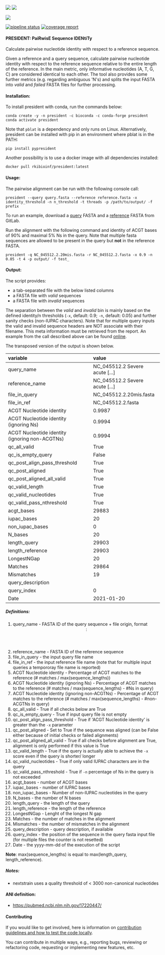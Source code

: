 ![](https://img.shields.io/badge/licence-MIT-lightgrey.svg)
![](https://img.shields.io/badge/python-3.8-orange)

[![](https://img.shields.io/badge/ANI-definition-violet.svg)](https://pubmed.ncbi.nlm.nih.gov/17220447/)

[![pipeline status](https://gitlab.com/RKIBioinformaticsPipelines/president/badges/master/pipeline.svg)](https://gitlab.com/RKIBioinformaticsPipelines/president/-/commits/master)
[![coverage report](https://gitlab.com/RKIBioinformaticsPipelines/president/badges/master/coverage.svg)](https://gitlab.com/RKIBioinformaticsPipelines/president/-/commits/master)

#### PRESIDENT: PaiRwisE Sequence IDENtiTy
Calculate pairwise nucleotide identity with respect to a reference sequence.

Given a reference and a query sequence, calculate pairwise nucleotide identity with respect to the reference sequence relative to the entire length of the reference. In the main metric, only informative nucleotides (A, T, G, C) are considered identical to each other. The tool also provides some further metrics (e.g. regarding ambiguous 'N's) and splits the input FASTA into _valid_ and _failed_ FASTA files for further processing.

#### Installation:
To install president with conda, run the commands below:

```
conda create -y -n president -c bioconda -c conda-forge president
conda activate president
```

Note that `pblat` is a dependency and only runs on Linux. Alternatively, president can be installed with pip in an environment where pblat is in the PATH:

[comment]: # (on pip it is pypresident because there is another package called president)
[comment]: # (if changed to president the wrong package will be installed)
```
pip install pypresident
```

Another possibility is to use a docker image with all dependencies installed:

```
docker pull rkibioinf/president:latest
```

#### Usage:
The pairwise alignment can be run with the following console call:

```
president --query query.fasta --reference reference.fasta -x identity_threshold -n n_threshold -t threads -p /path/to/output/ -f prefix
```

To run an example, download a [query](https://gitlab.com/RKIBioinformaticsPipelines/president/-/raw/master/examples/NC_045512.2.20mis.fasta) FASTA and
a [reference](https://gitlab.com/RKIBioinformaticsPipelines/president/-/raw/master/examples/NC_045512.2.fasta) FASTA from GitLab.

Run the alignment with the following command and identity of ACGT bases of 90% and maximal 5% Ns in the query. Note that multiple fasta sequences are allowed to be present in the query but **not** in the reference FASTA.

```
president -q NC_045512.2.20mis.fasta -r NC_045512.2.fasta -x 0.9 -n 0.05 -t 4 -p output/ -f test_
```


#### Output:
The script provides:

* a tab-separated file with the below listed columns
* a FASTA file with _valid_ sequences
* a FASTA file with _invalid_ sequences

The separation between the _valid_ and _invalid_ bin is mainly based on the defined identity/n thresholds (`-x`, default: 0.9; `-n`, default: 0.05) and further sanity checks (non-IUPAC characters).
Note that for multiple query inputs the valid and invalid sequence headers are NOT associate with their filename. This meta information must be retrieved from the report.
An example from the call described above can be found [online](https://gitlab.com/RKIBioinformaticsPipelines/president/-/raw/master/examples/report.csv).

The transposed version of the output is shown below.

| variable                                          | value                                                                                           |
|:--------------------------------------------------|:------------------------------------------------------------------------------------------------|
| query_name                                        | NC_045512.2 Severe acute [...]                                                                  |
| reference_name                                    | NC_045512.2 Severe acute [...]                                                                  |
| file_in_query	                                    | NC_045512.2.20mis.fasta                                                                         |
| file_in_ref                                       | NC_045512.2.fasta                                                                               |
| ACGT Nucleotide identity                          | 0.9987                                                                                          |
| ACGT Nucleotide identity (ignoring Ns)            | 0.9994                                                                                          |
| ACGT Nucleotide identity (ignoring non-ACGTNs)    | 0.9994                                                                                          |
| qc_all_valid                                      | True                                                                                            |
| qc_is_empty_query                                 | False                                                                                           |
| qc_post_align_pass_threshold                      | True                                                                                            |
| qc_post_aligned                                   | True                                                                                            |
| qc_post_aligned_all_valid                         | True                                                                                            |
| qc_valid_length                                   | True                                                                                            |
| qc_valid_nucleotides                              | True                                                                                            |
| qc_valid_pass_nthreshold                          | True                                                                                            |
| acgt_bases                                        | 29883                                                                                           |
| iupac_bases                                       | 20                                                                                              |
| non_iupac_bases                                   | 0                                                                                               |
| N_bases                                           | 20                                                                                              |
| length_query                                      | 29903                                                                                           |
| length_reference                                  | 29903                                                                                           |
| LongestNGap                                       | 20                                                                                              |
| Matches                                           | 29864                                                                                           |
| Mismatches                                        | 19                                                                                              |
| query_description                                 |                                                                                                 |
| query_index                                       | 0                                                                                               |
| Date                                              | 2021-01-20                                                                                      |


##### Definitions:

1) query_name - FASTA ID of the query sequence + file origin, format <header>:<filename>
2) reference_name - FASTA ID of the reference sequence
3) file_in_query - the input query file name
4) file_in_ref - the input reference file name (note that for multiple input queries a tempororay file name is reported)
5) ACGT Nucleotide identity - Percentage of ACGT matches to the reference (# matches / max(sequence_lengths))
6) ACGT Nucleotide identity (ignoring Ns) - Percentage of ACGT matches to the reference (# matches / max(sequence_lengths) - #Ns in query)
7) ACGT Nucleotide identity (ignoring non-ACGTNs) - Percentage of ACGT matches to the reference (# matches / max(sequence_lengths) - #non-ACGTNs in query)
8) qc_all_valid - True if all checks below are True
9) qc_is_empty_query - True if input query file is not empty
10) qc_post_align_pass_threshold - True if 'ACGT Nucleotide identity' is greater than the `-x` parameter
11) qc_post_aligned - Set to True if the sequence was aligned (can be False either because of initial checks or failed alignments)
12) qc_post_aligned_all_valid - True if all checks before alignment are True, alignment is only performed if this value is True
13) qc_valid_length - True if the query is actually able to achieve the `-x` score even if the query is shorter/ longer
14) qc_valid_nucleotides - True if only valid IUPAC characters are in the query
15) qc_valid_pass_nthreshold - True if `-n` percentage of Ns in the query is not exceeded
16) acgt_bases - number of ACGT bases
17) iupac_bases - number of IUPAC bases
18) non_iupac_bases - Number of non-IUPAC nucleotides in the query
19) N_bases - the number of N bases
20) length_query - the length of the query
21) length_reference - the length of the reference
22) LongestNGap - Lenght of the longest N gap
23) Matches - the number of matches in the alignment
24) Mismatches - the number of mismatches in the alignment
25) query_description - query description, if available
26) query_index - the position of the sequence in the query fasta input file (for multiple files the counter is not resetted)
27) Date - the yyyy-mm-dd of the execution of the script

__Note__: max(sequence_lengths) is equal to max(length_query, length_reference).


##### Notes:
- nextstrain uses a quality threshold of < 3000 non-canonical nucleotides


#### ANI definition:
- https://pubmed.ncbi.nlm.nih.gov/17220447/


#### Contributing

If you would like to get involved, here is information on [contribution guidelines and how to test the code locally](CONTRIBUTING.md).

You can contribute in multiple ways, e.g., reporting bugs, reviewing or refactoring code, requesting or implementing new features, etc.
